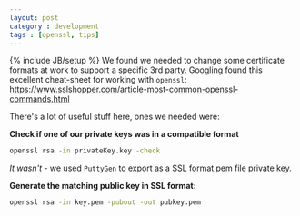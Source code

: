 ```yaml
---
layout: post
category : development
tags : [openssl, tips]
---
```

{% include JB/setup %}
We found we needed to change some certificate formats at work to support a specific 3rd party. Googling found this excellent cheat-sheet for working with `openssl`: 
https://www.sslshopper.com/article-most-common-openssl-commands.html

There's a lot of useful stuff here, ones we needed were:

**Check if one of our private keys was in a compatible format**

~~~bash
openssl rsa -in privateKey.key -check
~~~

 *It wasn't* - we used `PuttyGen` to export as a SSL format pem file private key.


**Generate the matching public key in SSL format:**

~~~bash
openssl rsa -in key.pem -pubout -out pubkey.pem
~~~
